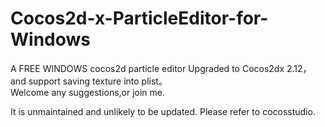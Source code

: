 Cocos2d-x-ParticleEditor-for-Windows
====================================

A FREE WINDOWS cocos2d particle editor Upgraded to Cocos2dx 2.12，and support saving texture into plist。  
Welcome any suggestions,or join me.  

It is unmaintained and unlikely to be updated. Please refer to cocosstudio.
